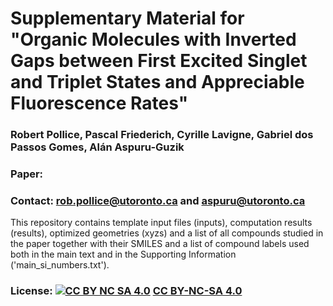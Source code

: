 # Supplementary Material for "Organic Molecules with Inverted Gaps between First Excited Singlet and Triplet States and Appreciable Fluorescence Rates"
### Robert Pollice, Pascal Friederich, Cyrille Lavigne, Gabriel dos Passos Gomes, Alán Aspuru-Guzik
### Paper: 
### Contact: rob.pollice@utoronto.ca and aspuru@utoronto.ca

This repository contains template input files (inputs), computation results (results), optimized geometries (xyzs) and a list of all compounds studied in the paper together with their SMILES and a list of compound labels used both in the main text and in the Supporting Information ('main_si_numbers.txt').

### License: [![CC BY NC SA 4.0][cc-by-nc-sa-button]][cc-by-nc-sa] [CC BY-NC-SA 4.0][cc-by-nc-sa]

[cc-by-nc-sa]: https://creativecommons.org/licenses/by-nc-sa/4.0/
[cc-by-nc-sa-button]: https://i.creativecommons.org/l/by-nc-sa/4.0/88x31.png
